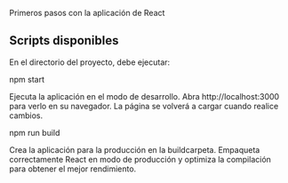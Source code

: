 Primeros pasos con la aplicación de React

## Scripts disponibles

En el directorio del proyecto, debe ejecutar:

npm start

Ejecuta la aplicación en el modo de desarrollo.
Abra http://localhost:3000 para verlo en su navegador.
La página se volverá a cargar cuando realice cambios.

npm run build

Crea la aplicación para la producción en la buildcarpeta.
Empaqueta correctamente React en modo de producción y optimiza la compilación para obtener el mejor rendimiento.
